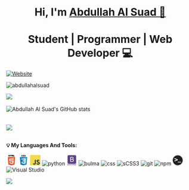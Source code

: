  # <h1 align="center">Hi, I'm <a href="https://github.com/">Abdullah Al Suad 🚀<a></h1>
 ### <h1 align="center">Student | Programmer | Web Developer 💻</h1>
 
 
[![Website](https://img.shields.io/website?label=suad.mybusinessservices.info&style=for-the-badge&url=https%3A%2F%2Fsuad.mybusinessservices.info)](http://suad.mybusinessservices.info/)
 

 
<p align="left"> <img src="https://komarev.com/ghpvc/?username=abdullahalsuad&label=Profile%20views&color=0e75b6&style=flat" alt="abdullahalsuad" /></p> 

![](https://visitor-badge.glitch.me/badge?page_id=abdullahalsuad.abdullahalsuad)
 
![Abdullah Al Suad's GitHub stats](https://github-readme-stats.vercel.app/api?username=abdullahalsuad&show_icons=true&theme=radical)<br><br>
 
 <img align="center" src="https://github-readme-streak-stats.herokuapp.com/?user=abdullahalsuad&theme=radical&hide_border=true"/><br><br>
 
 
 <strong>💡 My Languages And Tools:</strong><br><br>
 <img alt="HTML5"  height="28px" src="https://raw.githubusercontent.com/github/explore/80688e429a7d4ef2fca1e82350fe8e3517d3494d/topics/html/html.png" />
 <img alt="CSS3"  height="28px" src="https://raw.githubusercontent.com/github/explore/80688e429a7d4ef2fca1e82350fe8e3517d3494d/topics/css/css.png" />
 <img alt="JavaScript"  height="28px" src="https://raw.githubusercontent.com/github/explore/80688e429a7d4ef2fca1e82350fe8e3517d3494d/topics/javascript/javascript.png" />
 <img src="https://i.pinimg.com/originals/91/94/c9/9194c978fa63798b2e882e6fda5eb953.png" alt="python" width="40" height="40"/>
 <img alt="bootstrap"  height="28px"  src="https://raw.githubusercontent.com/devicons/devicon/master/icons/bootstrap/bootstrap-plain-wordmark.svg" />
 <img alt="bulma"  height="28px" src="https://fiverr-res.cloudinary.com/images/q_auto,f_auto/gigs/103112959/original/6832bba89e600fd87a5fa3793a1768fc1b95965b/create-bulma-css-framework-website.png" />
 <img alt="css"  height="50px" width="40"  src="https://encrypted-tbn0.gstatic.com/images?q=tbn:ANd9GcT4Uqz4dPww9PfucpmfYlQIL9ynTVekobnEbvq9XIxnRdPONaTuUblgp-fqI3QAGQcVSUs&usqp=CAU" />
 <img alt="sCSS3"  height="28px" src="https://encrypted-tbn0.gstatic.com/images?q=tbn:ANd9GcTYrOfGH4wfwWwj8XZTaYFsjiuD5H0XixFhSeHzA-AQ_jDngu8Pg_teiXLLiB0PqdFtNXI&usqp=CAU" />
 <img src="https://avatars.githubusercontent.com/u/18133?s=200&v=4" alt="git" width="40" height="40"/>
 <img alt="npm"  height="28px" src="https://img.icons8.com/color/452/npm.png" />
 <img alt="Terminal" title="Terminal" height="28px" src="https://raw.githubusercontent.com/github/explore/80688e429a7d4ef2fca1e82350fe8e3517d3494d/topics/terminal/terminal.png" />
 <img alt="Visual Studio"  height="28px" src="https://img.icons8.com/fluent/48/000000/visual-studio-code-2019.png" />
 
            
            
            
                
                

<img src="https://github-readme-stats.vercel.app/api/top-langs/?username=abdullahalsuad&card_width=500&&show_icons=true&title_color=ffffff&icon_color=bb2acf&text_color=daf7dc&bg_color=151515"><br><br>








